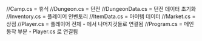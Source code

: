 //Camp.cs = 휴식
//Dungeon.cs = 던전
//DungeonData.cs = 던전 데이터 초기화
//Inventory.cs = 플레이어 인벤토리
//ItemData.cs = 아이템 데이터
//Market.cs = 상점
//Player.cs = 플레이어 전체 - 에서 나머지것들로 연결됨
//Program.cs = 메인 동작 부분 - Player.cs 로 연결됨


